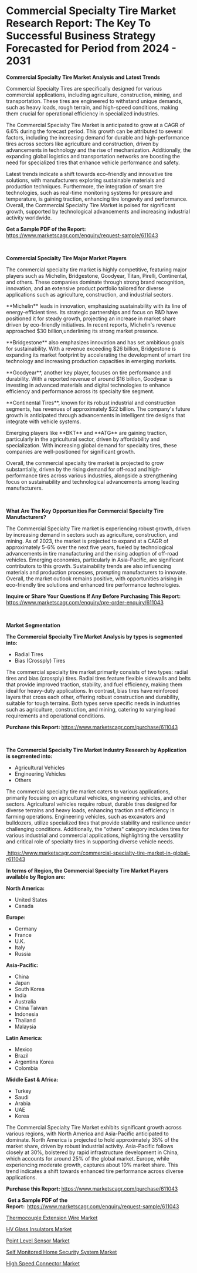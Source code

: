 <p><h1>Commercial Specialty Tire Market Research Report: The Key To Successful Business Strategy Forecasted for Period from 2024 - 2031</h1></p><p><strong>Commercial Specialty Tire Market Analysis and Latest Trends</strong></p>
<p><p>Commercial Specialty Tires are specifically designed for various commercial applications, including agriculture, construction, mining, and transportation. These tires are engineered to withstand unique demands, such as heavy loads, rough terrain, and high-speed conditions, making them crucial for operational efficiency in specialized industries.</p><p>The Commercial Specialty Tire Market is anticipated to grow at a CAGR of 6.6% during the forecast period. This growth can be attributed to several factors, including the increasing demand for durable and high-performance tires across sectors like agriculture and construction, driven by advancements in technology and the rise of mechanization. Additionally, the expanding global logistics and transportation networks are boosting the need for specialized tires that enhance vehicle performance and safety.</p><p>Latest trends indicate a shift towards eco-friendly and innovative tire solutions, with manufacturers exploring sustainable materials and production techniques. Furthermore, the integration of smart tire technologies, such as real-time monitoring systems for pressure and temperature, is gaining traction, enhancing tire longevity and performance. Overall, the Commercial Specialty Tire Market is poised for significant growth, supported by technological advancements and increasing industrial activity worldwide.</p></p>
<p><strong>Get a Sample PDF of the Report:&nbsp;</strong> <a href="https://www.marketscagr.com/enquiry/request-sample/611043?utm_campaign=1179&utm_medium=2&utm_source=Github&utm_content=ia&utm_term=29092024&utm_id=commercial-specialty-tire">https://www.marketscagr.com/enquiry/request-sample/611043</a></p>
<p>&nbsp;</p>
<p><strong>Commercial Specialty Tire Major Market Players</strong></p>
<p><p>The commercial specialty tire market is highly competitive, featuring major players such as Michelin, Bridgestone, Goodyear, Titan, Pirelli, Continental, and others. These companies dominate through strong brand recognition, innovation, and an extensive product portfolio tailored for diverse applications such as agriculture, construction, and industrial sectors.</p><p>**Michelin** leads in innovation, emphasizing sustainability with its line of energy-efficient tires. Its strategic partnerships and focus on R&D have positioned it for steady growth, projecting an increase in market share driven by eco-friendly initiatives. In recent reports, Michelin's revenue approached $30 billion,underlining its strong market presence.</p><p>**Bridgestone** also emphasizes innovation and has set ambitious goals for sustainability. With a revenue exceeding $26 billion, Bridgestone is expanding its market footprint by accelerating the development of smart tire technology and increasing production capacities in emerging markets.</p><p>**Goodyear**, another key player, focuses on tire performance and durability. With a reported revenue of around $16 billion, Goodyear is investing in advanced materials and digital technologies to enhance efficiency and performance across its specialty tire segment.</p><p>**Continental Tires**, known for its robust industrial and construction segments, has revenues of approximately $22 billion. The company's future growth is anticipated through advancements in intelligent tire designs that integrate with vehicle systems.</p><p>Emerging players like **BKT** and **ATG** are gaining traction, particularly in the agricultural sector, driven by affordability and specialization. With increasing global demand for specialty tires, these companies are well-positioned for significant growth.</p><p>Overall, the commercial specialty tire market is projected to grow substantially, driven by the rising demand for off-road and high-performance tires across various industries, alongside a strengthening focus on sustainability and technological advancements among leading manufacturers.</p></p>
<p>&nbsp;</p>
<p><strong>What Are The Key Opportunities For Commercial Specialty Tire Manufacturers?</strong></p>
<p><p>The Commercial Specialty Tire market is experiencing robust growth, driven by increasing demand in sectors such as agriculture, construction, and mining. As of 2023, the market is projected to expand at a CAGR of approximately 5-6% over the next five years, fueled by technological advancements in tire manufacturing and the rising adoption of off-road vehicles. Emerging economies, particularly in Asia-Pacific, are significant contributors to this growth. Sustainability trends are also influencing materials and production processes, prompting manufacturers to innovate. Overall, the market outlook remains positive, with opportunities arising in eco-friendly tire solutions and enhanced tire performance technologies.</p></p>
<p><strong>Inquire or Share Your Questions If Any Before Purchasing This Report:</strong> <a href="https://www.marketscagr.com/enquiry/pre-order-enquiry/611043?utm_campaign=1179&utm_medium=2&utm_source=Github&utm_content=ia&utm_term=29092024&utm_id=commercial-specialty-tire">https://www.marketscagr.com/enquiry/pre-order-enquiry/611043</a></p>
<p>&nbsp;</p>
<p><strong>Market Segmentation</strong></p>
<p><strong>The Commercial Specialty Tire Market Analysis by types is segmented into:</strong></p>
<p><ul><li>Radial Tires</li><li>Bias (Crossply) Tires</li></ul></p>
<p><p>The commercial specialty tire market primarily consists of two types: radial tires and bias (crossply) tires. Radial tires feature flexible sidewalls and belts that provide improved traction, stability, and fuel efficiency, making them ideal for heavy-duty applications. In contrast, bias tires have reinforced layers that cross each other, offering robust construction and durability, suitable for tough terrains. Both types serve specific needs in industries such as agriculture, construction, and mining, catering to varying load requirements and operational conditions.</p></p>
<p><strong>Purchase this Report:&nbsp;</strong><a href="https://www.marketscagr.com/purchase/611043?utm_campaign=1179&utm_medium=2&utm_source=Github&utm_content=ia&utm_term=29092024&utm_id=commercial-specialty-tire">https://www.marketscagr.com/purchase/611043</a></p>
<p>&nbsp;</p>
<p><strong>The Commercial Specialty Tire Market Industry Research by Application is segmented into:</strong></p>
<p><ul><li>Agricultural Vehicles</li><li>Engineering Vehicles</li><li>Others</li></ul></p>
<p><p>The commercial specialty tire market caters to various applications, primarily focusing on agricultural vehicles, engineering vehicles, and other sectors. Agricultural vehicles require robust, durable tires designed for diverse terrains and heavy loads, enhancing traction and efficiency in farming operations. Engineering vehicles, such as excavators and bulldozers, utilize specialized tires that provide stability and resilience under challenging conditions. Additionally, the "others" category includes tires for various industrial and commercial applications, highlighting the versatility and critical role of specialty tires in supporting diverse vehicle needs.</p></p>
<p><a href="https://www.marketscagr.com/commercial-specialty-tire-market-in-global-r611043?utm_campaign=1179&utm_medium=2&utm_source=Github&utm_content=ia&utm_term=29092024&utm_id=commercial-specialty-tire">&nbsp;https://www.marketscagr.com/commercial-specialty-tire-market-in-global-r611043</a></p>
<p><strong>In terms of Region, the Commercial Specialty Tire Market Players available by Region are:</strong></p>
<p>
    <p> <strong> North America: </strong>
        <ul>
            <li>United States</li>
            <li>Canada</li>
        </ul>
        </p> 
    <p> <strong> Europe: </strong>
        <ul>
            <li>Germany</li>
            <li>France</li>
            <li>U.K.</li>
            <li>Italy</li>
            <li>Russia</li>
        </ul>
        </p> 
    <p> <strong> Asia-Pacific: </strong>
        <ul>
            <li>China</li>
            <li>Japan</li>
            <li>South Korea</li>
            <li>India</li>
            <li>Australia</li>
            <li>China Taiwan</li>
            <li>Indonesia</li>
            <li>Thailand</li>
            <li>Malaysia</li>
        </ul>
        </p> 
    <p> <strong> Latin America: </strong>
        <ul>
            <li>Mexico</li>
            <li>Brazil</li>
            <li>Argentina Korea</li>
            <li>Colombia</li>
        </ul>
        </p> 
    <p> <strong> Middle East & Africa: </strong>
        <ul>
            <li>Turkey</li>
            <li>Saudi</li>
            <li>Arabia</li>
            <li>UAE</li>
            <li>Korea</li>
        </ul>
    </p>
    </p>
<p><p>The Commercial Specialty Tire Market exhibits significant growth across various regions, with North America and Asia-Pacific anticipated to dominate. North America is projected to hold approximately 35% of the market share, driven by robust industrial activity. Asia-Pacific follows closely at 30%, bolstered by rapid infrastructure development in China, which accounts for around 25% of the global market. Europe, while experiencing moderate growth, captures about 10% market share. This trend indicates a shift towards enhanced tire performance across diverse applications.</p></p>
<p><strong>Purchase this Report: </strong><a href="https://www.marketscagr.com/purchase/611043?utm_campaign=1179&utm_medium=2&utm_source=Github&utm_content=ia&utm_term=29092024&utm_id=commercial-specialty-tire">https://www.marketscagr.com/purchase/611043</a></p>
<p>&nbsp;<strong>Get a Sample PDF of the Report:&nbsp;&nbsp;</strong><a href="https://www.marketscagr.com/enquiry/request-sample/611043?utm_campaign=1179&utm_medium=2&utm_source=Github&utm_content=ia&utm_term=29092024&utm_id=commercial-specialty-tire">https://www.marketscagr.com/enquiry/request-sample/611043</a></p>
<p><strong></strong></p>
<p><p><a href="https://www.linkedin.com/pulse/thermocouple-extension-wire-market-global-insights-sales-vflhf?utm_campaign=1179&utm_medium=2&utm_source=Github&utm_content=ia&utm_term=29092024&utm_id=commercial-specialty-tire">Thermocouple Extension Wire Market</a></p><p><a href="https://issuu.com/reportprime-2/docs/hv-glass-insulators-market-size-203_613b24f7cbe3e8?utm_campaign=1179&utm_medium=2&utm_source=Github&utm_content=ia&utm_term=29092024&utm_id=commercial-specialty-tire">HV Glass Insulators Market</a></p><p><a href="https://www.linkedin.com/pulse/point-level-sensor-market-share-size-trends-industry-analysis-evjuf?utm_campaign=1179&utm_medium=2&utm_source=Github&utm_content=ia&utm_term=29092024&utm_id=commercial-specialty-tire">Point Level Sensor Market</a></p><p><a href="https://www.linkedin.com/pulse/self-monitored-home-security-system-market-size-type-diy-installationprofessional-xcqjf?utm_campaign=1179&utm_medium=2&utm_source=Github&utm_content=ia&utm_term=29092024&utm_id=commercial-specialty-tire">Self Monitored Home Security System Market</a></p><p><a href="https://issuu.com/reportprime-2/docs/high-speed-connector-market-size-20_1637fa1f1602fc?utm_campaign=1179&utm_medium=2&utm_source=Github&utm_content=ia&utm_term=29092024&utm_id=commercial-specialty-tire">High Speed Connector Market</a></p></p>